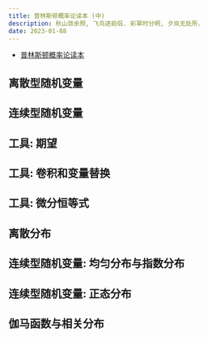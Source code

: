 ```yaml
---
title: 普林斯顿概率论读本 (中)
description: 秋山敛余照, 飞鸟逐前侣. 彩翠时分明, 夕岚无处所.
date: 2023-01-08
---
```


- [普林斯顿概率论读本](https://book.douban.com/subject/35193606/)

## 离散型随机变量

## 连续型随机变量

## 工具: 期望

## 工具: 卷积和变量替换

## 工具: 微分恒等式

## 离散分布

## 连续型随机变量: 均匀分布与指数分布

## 连续型随机变量: 正态分布

## 伽马函数与相关分布
